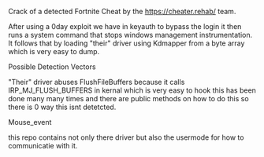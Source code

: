 Crack of a detected Fortnite Cheat by the https://cheater.rehab/ team.


After using a 0day exploit we have in keyauth to bypass the login it then runs a system command that stops windows management instrumentation. It follows that by loading "their" driver using Kdmapper from a byte array which is very easy to dump.

Possible Detection Vectors


"Their" driver abuses FlushFileBuffers because it calls IRP_MJ_FLUSH_BUFFERS in kernal which is very easy to hook this has been done many many times and there are public methods on how to do this so there is 0 way this isnt detetcted.

Mouse_event


this repo contains not only there driver but also the usermode for how to communicatie with it.

